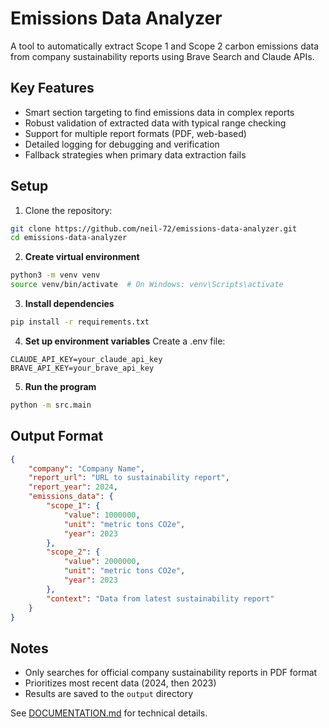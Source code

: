 # Emissions Data Analyzer

A tool to automatically extract Scope 1 and Scope 2 carbon emissions data from company sustainability reports using Brave Search and Claude APIs.

## Key Features
- Smart section targeting to find emissions data in complex reports
- Robust validation of extracted data with typical range checking
- Support for multiple report formats (PDF, web-based)
- Detailed logging for debugging and verification
- Fallback strategies when primary data extraction fails

## Setup

1. Clone the repository:
```bash
git clone https://github.com/neil-72/emissions-data-analyzer.git
cd emissions-data-analyzer
```

2. **Create virtual environment**
```bash
python3 -m venv venv
source venv/bin/activate  # On Windows: venv\Scripts\activate
```

3. **Install dependencies**
```bash
pip install -r requirements.txt
```

4. **Set up environment variables**
Create a .env file:
```env
CLAUDE_API_KEY=your_claude_api_key
BRAVE_API_KEY=your_brave_api_key
```

5. **Run the program**
```bash
python -m src.main
```

## Output Format
```json
{
    "company": "Company Name",
    "report_url": "URL to sustainability report",
    "report_year": 2024,
    "emissions_data": {
        "scope_1": {
            "value": 1000000,
            "unit": "metric tons CO2e",
            "year": 2023
        },
        "scope_2": {
            "value": 2000000,
            "unit": "metric tons CO2e",
            "year": 2023
        },
        "context": "Data from latest sustainability report"
    }
}
```

## Notes
- Only searches for official company sustainability reports in PDF format
- Prioritizes most recent data (2024, then 2023)
- Results are saved to the `output` directory

See [DOCUMENTATION.md](DOCUMENTATION.md) for technical details.
